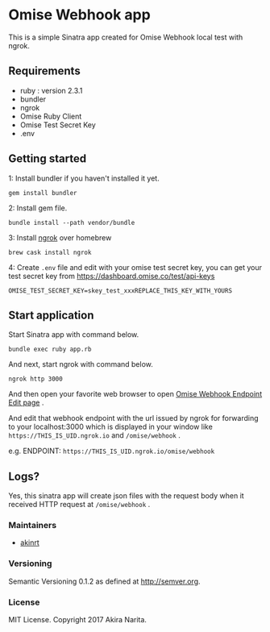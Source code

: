 # Omise Webhook app

This is a simple Sinatra app created for Omise Webhook local test with ngrok.

## Requirements

- ruby : version 2.3.1
- bundler
- ngrok
- Omise Ruby Client
- Omise Test Secret Key
- .env

## Getting started

1: Install bundler if you haven't installed it yet.

```shell
gem install bundler
```

2: Install gem file.

```shell
bundle install --path vendor/bundle
```

3: Install [ngrok](https://ngrok.com/) over homebrew

```shell
brew cask install ngrok
```

4: Create `.env` file and edit with your omise test secret key, you can get your test secret key from <https://dashboard.omise.co/test/api-keys>

```
OMISE_TEST_SECRET_KEY=skey_test_xxxREPLACE_THIS_KEY_WITH_YOURS
```

## Start application

Start Sinatra app with command below.

```shell
bundle exec ruby app.rb
```

And next, start ngrok with command below.

```shell
ngrok http 3000
```

And then open your favorite web browser to open [Omise Webhook Endpoint Edit page](https://dashboard.omise.co/test/webhooks/edit) .

And edit that webhook endpoint with the url issued by ngrok for forwarding to your localhost:3000 which is displayed in your window like `https://THIS_IS_UID.ngrok.io` and `/omise/webhook` .

e.g. ENDPOINT: `https://THIS_IS_UID.ngrok.io/omise/webhook`

## Logs?

Yes, this sinatra app will create json files with the request body when it received HTTP request at `/omise/webhook` .

### Maintainers

- [akinrt](https://github.com/akinrt)

### Versioning

Semantic Versioning 0.1.2 as defined at <http://semver.org>.

### License

MIT License. Copyright 2017 Akira Narita.
